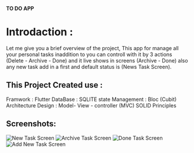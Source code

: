 **TO DO APP**


# Introdaction :

Let me give you a brief overview of the project, This app for manage all your personal tasks inaddition to you can controll with it by 3 actions (Delete - Archive - Done) and it live shows in screens (Archive - Done) also any new task add in a first and default status is (News Task Screen).


## This Project Created use :
   Framwork : Flutter
   DataBase : SQLITE
   state Management : Bloc (Cubit) 
   Architecture Design : Model- View - controller (MVC)
   SOLID Principles

## Screenshots:
![New Task Screen ](https://drive.google.com/file/d/1yHrEKH6M2MgK1s3qOdzdlugOX9yO11yw/view?usp=sharing)
![Archive Task Screen](https://drive.google.com/file/d/1jGz4f74BNWD1I2gzzOw_S8KUHiPgwaZv/view?usp=sharing)
![Done Task Screen](https://drive.google.com/file/d/1f-QncwY_eKEMj1TQi06Wbo3-4UPTJpT5/view?usp=sharing)
![Add New Task Screen](https://drive.google.com/file/d/1Og2mVMdIsxxF7HMJxlE11F29eFYww6kR/view?usp=sharing)
